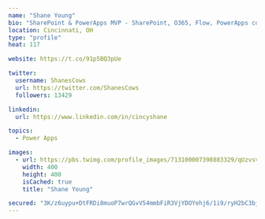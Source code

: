 ```yaml
---
name: "Shane Young"
bio: "SharePoint & PowerApps MVP - SharePoint, O365, Flow, PowerApps consulting? @PowerApps911 | Pure Snark? You found it."
location: Cincinnati, OH
type: "profile"
heat: 117

website: https://t.co/91p5BQ3pUe

twitter:
  username: ShanesCows
  url: https://twitter.com/ShanesCows
  followers: 13429

linkedin:
  url: https://www.linkedin.com/in/cincyshane

topics:
  - Power Apps

images:
  - url: https://pbs.twimg.com/profile_images/713100007398883329/qUzvsvQ3_400x400.jpg
    width: 400
    height: 400
    isCached: true
    title: "Shane Young"

secured: "3K/z6uypu+DtFRDi8muoP7wrQGvV54mmbFiR3VjYDOYehj6/1i9/ryH2bC3bjf5FXF6/qgC72BhKn2TEX/qF65eYp7yd6xqvKo/AKAb0pAKf8jWm/KgRhQN7dlkx9SA9072JOjV/evDh4E9sd3Xh1hHdQ5KOy69HF7jgrUmVmUJXF0TzpKjk/8BSKiOurS4WqZv5O9zTXipsyVk3z3JGWFdbg5+0Q73wyuHbYA58X0Km8nkg4ZguNUK1U5pVAU+MpU6E4/x0Q1BIL7SMoFC9y1JKox2Hkl1VdF3H+1F19x3vUtP5OZ8P691AC45X9xLeB8gRlF+ookJeoK20hmBGIO1Cm83dIRAdTCHyCZ3YDD/KRAqoV9S4oIEG8upvoiP7hyo7N4SBupQWg6zqDRqeCBWKPIk1gyqZnarvEkb14t4=;eEqm8zPWjB7hDEcQFpACAA=="
---
```


